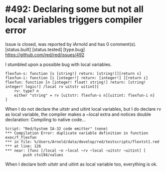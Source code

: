 
#492: Declaring some but not all local variables triggers compiler error
================================================================================
Issue is closed, was reported by iArnold and has 0 comment(s).
[status.built] [status.tested] [type.bug]
<https://github.com/red/red/issues/492>

I stumbled upon a possible bug with local variables.

``` REBOL
flexfun-s: function [s [string!] return: [string!]][return s]
flexfun-i: function [i [integer!] return: [integer!] ][return i]
flexfun: function [n [integer! float! string!] return: [string! integer! logic!] /local rv uitstr uitint][
    rv: type? n
    either "string" = rv [uitstr: flexfun-s n][uitint: flexfun-i n]
]
```

When I do not declare the uitstr and uitint local variables, but I do declare rv as local variable, the compiler makes a ~local extra and notices double declaration:
Compiling to native code... 

```
Script: "Red/System IA-32 code emitter" (none)
*** Compilation Error: duplicate variable definition in function exec/f_flexfun  
*** in file: %/Users/Arnold/data/develop/red/testscripts/flextst1.red 
*** at line: 126 
*** near: [func [/local ~n ~local ~rv ~local ~uitstr ~uitint] [
        push ctx194/values
```

When I declare both uitstr and uitint as local variable too, everything is ok.



